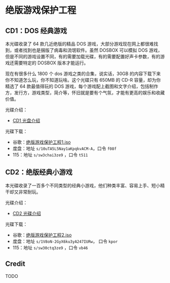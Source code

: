 # 绝版游戏保护工程

## CD1：DOS 经典游戏

本光碟收录了 64 款几近绝版的精品 DOS 游戏，大部分游戏现在网上都很难找到，或者找到也是捆版了病毒和流氓软件。虽然 DOSBOX 可以模拟 DOS 游戏，但是不同的游戏设置不同，有的需要加载光碟，有的需要配置好声卡参数，有的游戏还需要特定的 DOSBOX 版本才能运行。

现在有很多什么 1800 个 dos 游戏之类的合集，说实话，30GB 的内容下载下来你不知道怎么玩，你不知道玩啥。这个光碟只有 650MB 的 CD-R 容量，却为你精选了 64 款最值得玩的 DOS 游戏，每个游戏配上截图和文字介绍，包括制作方，发行方，游戏类型，简介等，怀旧就是要有个气氛，才能有更高的娱乐和收藏价值。

光碟介绍：

- [CD1 光盘介绍](docs/preserve-cd-1.pdf)

光碟下载：

- 谷歌：[绝版游戏保护工程1.iso](https://drive.google.com/file/d/1aTJXIw5Q7c-0ga08DjXp72vI4PTQPHlg/view?usp=sharing)
- 度盘：地址 `s/10uTA5L5Nay1aKpqkvACM-A`，口令 `f08f`
- 115：地址 `s/sw3chai3ze9` ，口令 `t511`

## CD2：绝版经典小游戏

本光碟收录了一百多个不同类型的经典小游戏，他们种类丰富、容易上手、短小精干却又非常耐玩。

光碟介绍：

- [CD2 光碟介绍](docs/preserve-cd-2.pdf)

光碟下载：

- 谷歌：[绝版游戏保护工程2.iso](https://drive.google.com/file/d/1qSRYgoaL3AR8ixqp1AP4gKW1zX9wZENe/view?usp=sharing)
- 度盘：地址 `s/1V8oN-2GyX6ku3yA247IURw`， 口令 `kpor`
- 115：地址 `s/sw30ctq3ze9` ，口令 `vb46`


## Credit

TODO 


